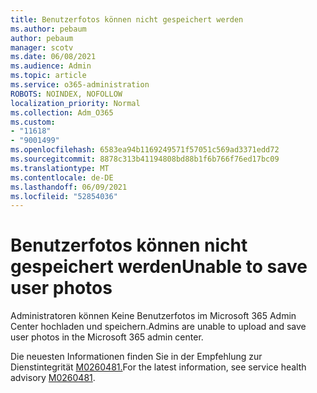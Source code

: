 ```yaml
---
title: Benutzerfotos können nicht gespeichert werden
ms.author: pebaum
author: pebaum
manager: scotv
ms.date: 06/08/2021
ms.audience: Admin
ms.topic: article
ms.service: o365-administration
ROBOTS: NOINDEX, NOFOLLOW
localization_priority: Normal
ms.collection: Adm_O365
ms.custom:
- "11618"
- "9001499"
ms.openlocfilehash: 6583ea94b1169249571f57051c569ad3371edd72
ms.sourcegitcommit: 8878c313b41194808bd88b1f6b766f76ed17bc09
ms.translationtype: MT
ms.contentlocale: de-DE
ms.lasthandoff: 06/09/2021
ms.locfileid: "52854036"
---
```

# <a name="unable-to-save-user-photos"></a><span data-ttu-id="f4987-102">Benutzerfotos können nicht gespeichert werden</span><span class="sxs-lookup"><span data-stu-id="f4987-102">Unable to save user photos</span></span>

<span data-ttu-id="f4987-103">Administratoren können Keine Benutzerfotos im Microsoft 365 Admin Center hochladen und speichern.</span><span class="sxs-lookup"><span data-stu-id="f4987-103">Admins are unable to upload and save user photos in the Microsoft 365 admin center.</span></span>

<span data-ttu-id="f4987-104">Die neuesten Informationen finden Sie in der Empfehlung zur Dienstintegrität [M0260481.](https://admin.microsoft.com/Adminportal/Home?source=applauncher#/servicehealth/advisories/:/alerts/MO260481)</span><span class="sxs-lookup"><span data-stu-id="f4987-104">For the latest information, see service health advisory [M0260481](https://admin.microsoft.com/Adminportal/Home?source=applauncher#/servicehealth/advisories/:/alerts/MO260481).</span></span>
